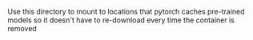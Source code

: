 Use this directory to mount to locations that pytorch caches pre-trained models so it doesn't have to re-download every time the container is removed